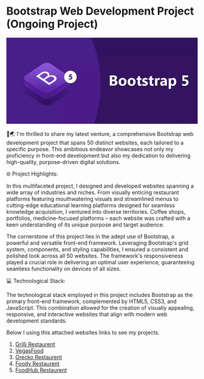 # Bootstrap Web Development Project (Ongoing Project)

<p align="center">
  <a href="https://getbootstrap.com/">
    <img src="assets/Bootstrap%205%20what's%20new.jpg" alt="Bootstrap logo">
  </a>

🌿🌏 I'm thrilled to share my latest venture, a comprehensive Bootstrap web development project that spans 50 distinct websites, each tailored to a specific purpose. This ambitious endeavor showcases not only my proficiency in front-end development but also my dedication to delivering high-quality, purpose-driven digital solutions.

🌐 Project Highlights:

In this multifaceted project, I designed and developed websites spanning a wide array of industries and niches. From visually enticing restaurant platforms featuring mouthwatering visuals and streamlined menus to cutting-edge educational learning platforms designed for seamless knowledge acquisition, I ventured into diverse territories. Coffee shops, portfolios, medicine-focused platforms – each website was crafted with a keen understanding of its unique purpose and target audience.

The cornerstone of this project lies in the adept use of Bootstrap, a powerful and versatile front-end framework. Leveraging Bootstrap's grid system, components, and styling capabilities, I ensured a consistent and polished look across all 50 websites. The framework's responsiveness played a crucial role in delivering an optimal user experience, guaranteeing seamless functionality on devices of all sizes.

💻 Technological Stack:

The technological stack employed in this project includes Bootstrap as the primary front-end framework, complemented by HTML5, CSS3, and JavaScript. This combination allowed for the creation of visually appealing, responsive, and interactive websites that align with modern web development standards.

Below I using this attached websites links to see my projects.

1) <a href="https://main--tranquil-speculoos-9477ac.netlify.app/">Grilli Restaurent</a>
2) <a href="https://main--dancing-kitten-f33b4e.netlify.app/">VegasFood</a>
3) <a href="https://main--quiet-fenglisu-626a99.netlify.app/">Grecko Restaurent</a>
4) <a href="https://main--visionary-sherbet-6457cc.netlify.app/">Foody Restaurent</a>
5) <a href="https://main--astonishing-croissant-4dd199.netlify.app/">FoodHub Restaurent</a>
